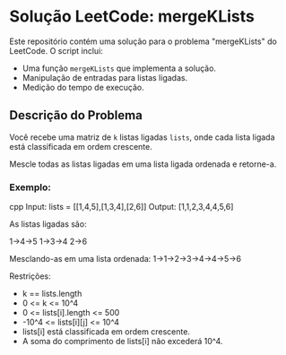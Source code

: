 # Solução LeetCode: mergeKLists

Este repositório contém uma solução para o problema "mergeKLists" do LeetCode. O script inclui:

- Uma função `mergeKLists` que implementa a solução.
- Manipulação de entradas para listas ligadas.
- Medição do tempo de execução.

## Descrição do Problema

Você recebe uma matriz de `k` listas ligadas `lists`, onde cada lista ligada está classificada em ordem crescente.

Mescle todas as listas ligadas em uma lista ligada ordenada e retorne-a.

### Exemplo:

cpp
Input: lists = [[1,4,5],[1,3,4],[2,6]]
Output: [1,1,2,3,4,4,5,6]

As listas ligadas são:

1->4->5
1->3->4
2->6

Mesclando-as em uma lista ordenada: 1->1->2->3->4->4->5->6

Restrições:
- k == lists.length
- 0 <= k <= 10^4
- 0 <= lists[i].length <= 500
- -10^4 <= lists[i][j] <= 10^4
- lists[i] está classificada em ordem crescente.
- A soma do comprimento de lists[i] não excederá 10^4.